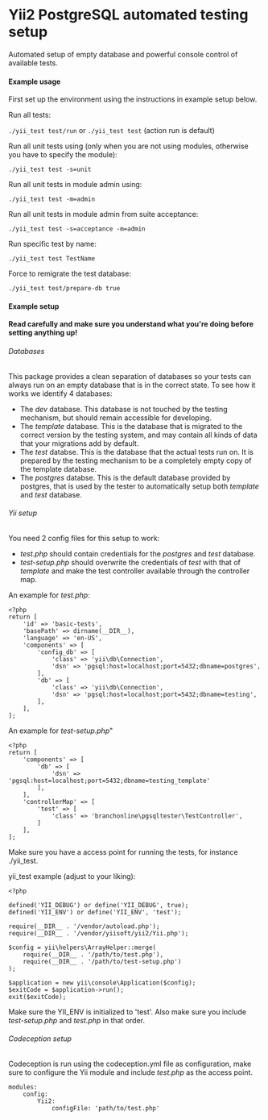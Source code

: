 Yii2 PostgreSQL automated testing setup
=======================================

Automated setup of empty database and powerful console control of available tests.

#### Example usage
First set up the environment using the instructions in example setup below.

Run all tests:

 ```./yii_test test/run``` or ```./yii_test test``` (action run is default)

Run all unit tests using (only when you are not using modules, otherwise you have to specify the module):

```./yii_test test -s=unit```

Run all unit tests in module admin using:

```./yii_test test -m=admin```

Run all unit tests in module admin from suite acceptance:

```./yii_test test -s=acceptance -m=admin```

Run specific test by name:

```./yii_test test TestName```

Force to remigrate the test database:

```./yii_test test/prepare-db true```

#### Example setup

**Read carefully and make sure you understand what you're doing before setting anything up!**

###### Databases
This package provides a clean separation of databases so your tests can always
run on an empty database that is in the correct state. To see how it works we identify 4 databases:
- The *dev* database. This database is not touched by the testing mechanism, but should remain accessible for developing.
- The *template* database. This is the database that is migrated to the correct version by the testing system, and may contain all kinds of data that your migrations add by default.
- The *test* databse. This is the database that the actual tests run on. It is prepared by the testing mechanism to be a completely empty copy of the template database.
- The *postgres* databse. This is the default database provided by postgres, that is used by the tester to automatically setup both *template* and *test* database.

###### Yii setup
You need 2 config files for this setup to work:
- *test.php* should contain credentials for the *postgres* and *test* database.
- *test-setup.php* should overwrite the credentials of *test* with that of *template* and make the test controller available through the controller map.

An example for *test.php*:
```
<?php
return [
    'id' => 'basic-tests',
    'basePath' => dirname(__DIR__),
    'language' => 'en-US',
    'components' => [
        'config_db' => [
            'class' => 'yii\db\Connection',
            'dsn' => 'pgsql:host=localhost;port=5432;dbname=postgres',
        ],
        'db' => [
            'class' => 'yii\db\Connection',
            'dsn' => 'pgsql:host=localhost;port=5432;dbname=testing',
        ],
    ],
];
```

An example for *test-setup.php*"
```
<?php
return [
    'components' => [
        'db' => [
            'dsn' => 'pgsql:host=localhost;port=5432;dbname=testing_template'
        ],
    ],
    'controllerMap' => [
        'test' => [
            'class' => 'branchonline\pgsqltester\TestController',
        ]
    ],
];
```

Make sure you have a access point for running the tests, for instance ./yii_test.

yii_test example (adjust to your liking):
```
<?php

defined('YII_DEBUG') or define('YII_DEBUG', true);
defined('YII_ENV') or define('YII_ENV', 'test');

require(__DIR__ . '/vendor/autoload.php');
require(__DIR__ . '/vendor/yiisoft/yii2/Yii.php');

$config = yii\helpers\ArrayHelper::merge(
    require(__DIR__ . '/path/to/test.php'),
    require(__DIR__ . '/path/to/test-setup.php')
);

$application = new yii\console\Application($config);
$exitCode = $application->run();
exit($exitCode);
```
Make sure the YII_ENV is initialized to 'test'.
Also make sure you include *test-setup.php* and *test.php* in that order.

###### Codeception setup
Codeception is run using the codeception.yml file as configuration,
make sure to configure the Yii module and include *test.php* as the access point.
```
modules:
    config:
        Yii2:
            configFile: 'path/to/test.php'
```